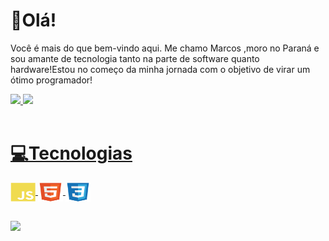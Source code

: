 <div>
  <h1>👊Olá!</h1>
  <p>Você é mais do que bem-vindo aqui. Me chamo Marcos ,moro no Paraná e sou amante de tecnologia tanto na parte de software quanto hardware!Estou no começo da minha jornada com o objetivo de virar um ótimo programador!</p>
  <a href="https://github.com/MarkoDev023">
  <img height="180em" src="https://github-readme-stats.vercel.app/api?username=MarkoDev023&show_icons=true&theme=neon&include_all_commits=true&count_private=true"/>
  <img height="180em" src="https://github-readme-stats.vercel.app/api/top-langs/?username=MarkoDev023&layout=compact&langs_count=6&theme=tokyonight"/>
</div>
<div style="display: inline_block"><br>
  <h1>💻Tecnologias</h1>
  <img align="center" alt="Js" height="30" width="40" src="https://raw.githubusercontent.com/devicons/devicon/master/icons/javascript/javascript-plain.svg">
  <img align="center" alt="HTML" height="30" width="40" src="https://raw.githubusercontent.com/devicons/devicon/master/icons/html5/html5-original.svg">
  <img align="center" alt="CSS" height="30" width="40" src="https://raw.githubusercontent.com/devicons/devicon/master/icons/css3/css3-original.svg">
</div>
 
 <br>
 
  
 
<div> 


  <a href = "mailto:marcossuzini@hotmail.com"><img src="https://img.shields.io/badge/-Gmail-%23333?style=for-the-badge&logo=gmail&logoColor=white" target="_blank"></a>
  > 
 

</div>
